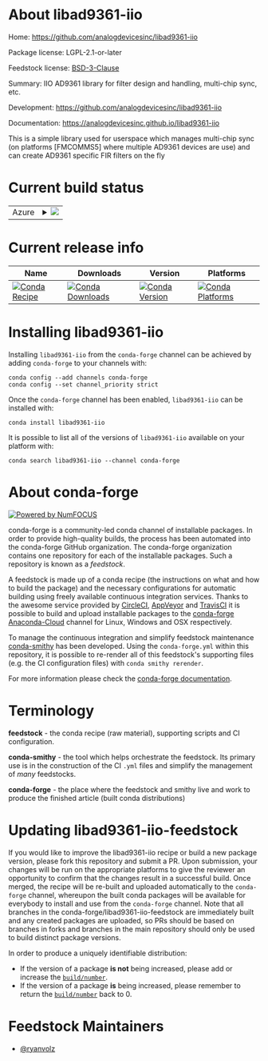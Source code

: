 About libad9361-iio
===================

Home: https://github.com/analogdevicesinc/libad9361-iio

Package license: LGPL-2.1-or-later

Feedstock license: [BSD-3-Clause](https://github.com/conda-forge/libad9361-iio-feedstock/blob/master/LICENSE.txt)

Summary: IIO AD9361 library for filter design and handling, multi-chip sync, etc. 

Development: https://github.com/analogdevicesinc/libad9361-iio

Documentation: https://analogdevicesinc.github.io/libad9361-iio

This is a simple library used for userspace which manages multi-chip sync (on
platforms [FMCOMMS5] where multiple AD9361 devices are use) and can create AD9361
specific FIR filters on the fly


Current build status
====================


<table>
    
  <tr>
    <td>Azure</td>
    <td>
      <details>
        <summary>
          <a href="https://dev.azure.com/conda-forge/feedstock-builds/_build/latest?definitionId=9987&branchName=master">
            <img src="https://dev.azure.com/conda-forge/feedstock-builds/_apis/build/status/libad9361-iio-feedstock?branchName=master">
          </a>
        </summary>
        <table>
          <thead><tr><th>Variant</th><th>Status</th></tr></thead>
          <tbody><tr>
              <td>linux_64</td>
              <td>
                <a href="https://dev.azure.com/conda-forge/feedstock-builds/_build/latest?definitionId=9987&branchName=master">
                  <img src="https://dev.azure.com/conda-forge/feedstock-builds/_apis/build/status/libad9361-iio-feedstock?branchName=master&jobName=linux&configuration=linux_64_" alt="variant">
                </a>
              </td>
            </tr><tr>
              <td>osx_64</td>
              <td>
                <a href="https://dev.azure.com/conda-forge/feedstock-builds/_build/latest?definitionId=9987&branchName=master">
                  <img src="https://dev.azure.com/conda-forge/feedstock-builds/_apis/build/status/libad9361-iio-feedstock?branchName=master&jobName=osx&configuration=osx_64_" alt="variant">
                </a>
              </td>
            </tr><tr>
              <td>osx_arm64</td>
              <td>
                <a href="https://dev.azure.com/conda-forge/feedstock-builds/_build/latest?definitionId=9987&branchName=master">
                  <img src="https://dev.azure.com/conda-forge/feedstock-builds/_apis/build/status/libad9361-iio-feedstock?branchName=master&jobName=osx&configuration=osx_arm64_" alt="variant">
                </a>
              </td>
            </tr><tr>
              <td>win_64</td>
              <td>
                <a href="https://dev.azure.com/conda-forge/feedstock-builds/_build/latest?definitionId=9987&branchName=master">
                  <img src="https://dev.azure.com/conda-forge/feedstock-builds/_apis/build/status/libad9361-iio-feedstock?branchName=master&jobName=win&configuration=win_64_" alt="variant">
                </a>
              </td>
            </tr>
          </tbody>
        </table>
      </details>
    </td>
  </tr>
</table>

Current release info
====================

| Name | Downloads | Version | Platforms |
| --- | --- | --- | --- |
| [![Conda Recipe](https://img.shields.io/badge/recipe-libad9361--iio-green.svg)](https://anaconda.org/conda-forge/libad9361-iio) | [![Conda Downloads](https://img.shields.io/conda/dn/conda-forge/libad9361-iio.svg)](https://anaconda.org/conda-forge/libad9361-iio) | [![Conda Version](https://img.shields.io/conda/vn/conda-forge/libad9361-iio.svg)](https://anaconda.org/conda-forge/libad9361-iio) | [![Conda Platforms](https://img.shields.io/conda/pn/conda-forge/libad9361-iio.svg)](https://anaconda.org/conda-forge/libad9361-iio) |

Installing libad9361-iio
========================

Installing `libad9361-iio` from the `conda-forge` channel can be achieved by adding `conda-forge` to your channels with:

```
conda config --add channels conda-forge
conda config --set channel_priority strict
```

Once the `conda-forge` channel has been enabled, `libad9361-iio` can be installed with:

```
conda install libad9361-iio
```

It is possible to list all of the versions of `libad9361-iio` available on your platform with:

```
conda search libad9361-iio --channel conda-forge
```


About conda-forge
=================

[![Powered by NumFOCUS](https://img.shields.io/badge/powered%20by-NumFOCUS-orange.svg?style=flat&colorA=E1523D&colorB=007D8A)](http://numfocus.org)

conda-forge is a community-led conda channel of installable packages.
In order to provide high-quality builds, the process has been automated into the
conda-forge GitHub organization. The conda-forge organization contains one repository
for each of the installable packages. Such a repository is known as a *feedstock*.

A feedstock is made up of a conda recipe (the instructions on what and how to build
the package) and the necessary configurations for automatic building using freely
available continuous integration services. Thanks to the awesome service provided by
[CircleCI](https://circleci.com/), [AppVeyor](https://www.appveyor.com/)
and [TravisCI](https://travis-ci.com/) it is possible to build and upload installable
packages to the [conda-forge](https://anaconda.org/conda-forge)
[Anaconda-Cloud](https://anaconda.org/) channel for Linux, Windows and OSX respectively.

To manage the continuous integration and simplify feedstock maintenance
[conda-smithy](https://github.com/conda-forge/conda-smithy) has been developed.
Using the ``conda-forge.yml`` within this repository, it is possible to re-render all of
this feedstock's supporting files (e.g. the CI configuration files) with ``conda smithy rerender``.

For more information please check the [conda-forge documentation](https://conda-forge.org/docs/).

Terminology
===========

**feedstock** - the conda recipe (raw material), supporting scripts and CI configuration.

**conda-smithy** - the tool which helps orchestrate the feedstock.
                   Its primary use is in the construction of the CI ``.yml`` files
                   and simplify the management of *many* feedstocks.

**conda-forge** - the place where the feedstock and smithy live and work to
                  produce the finished article (built conda distributions)


Updating libad9361-iio-feedstock
================================

If you would like to improve the libad9361-iio recipe or build a new
package version, please fork this repository and submit a PR. Upon submission,
your changes will be run on the appropriate platforms to give the reviewer an
opportunity to confirm that the changes result in a successful build. Once
merged, the recipe will be re-built and uploaded automatically to the
`conda-forge` channel, whereupon the built conda packages will be available for
everybody to install and use from the `conda-forge` channel.
Note that all branches in the conda-forge/libad9361-iio-feedstock are
immediately built and any created packages are uploaded, so PRs should be based
on branches in forks and branches in the main repository should only be used to
build distinct package versions.

In order to produce a uniquely identifiable distribution:
 * If the version of a package **is not** being increased, please add or increase
   the [``build/number``](https://docs.conda.io/projects/conda-build/en/latest/resources/define-metadata.html#build-number-and-string).
 * If the version of a package **is** being increased, please remember to return
   the [``build/number``](https://docs.conda.io/projects/conda-build/en/latest/resources/define-metadata.html#build-number-and-string)
   back to 0.

Feedstock Maintainers
=====================

* [@ryanvolz](https://github.com/ryanvolz/)

